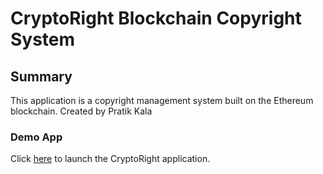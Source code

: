 # CryptoRight Blockchain Copyright System

## Summary

This application is a copyright management system built on the Ethereum blockchain.
Created by Pratik Kala

### Demo App

Click [here](frontend/index.html) to launch the CryptoRight application.
